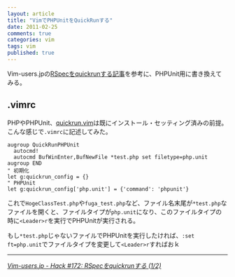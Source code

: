 ```yaml
---
layout: article
title: "VimでPHPUnitをQuickRunする"
date: 2011-02-25
comments: true
categories: vim
tags: vim
published: true
---
```


Vim-users.jpの[RSpecをquickrunする記事](http://vim-users.jp/2010/09/hack172/)を参考に、PHPUnit用に書き換えてみる。

<!-- READMORE -->


## .vimrc

PHPやPHPUnit、[quickrun.vim](https://github.com/thinca/vim-quickrun)は既にインストール・セッティング済みの前提。こんな感じで`.vimrc`に記述してみた。

~~~ vim
augroup QuickRunPHPUnit
  autocmd!
  autocmd BufWinEnter,BufNewFile *test.php set filetype=php.unit
augroup END
" 初期化
let g:quickrun_config = {}
" PHPUnit
let g:quickrun_config['php.unit'] = {'command': 'phpunit'}
~~~

これで`HogeClassTest.php`や`fuga_test.php`など、ファイル名末尾が`*test.php`なファイルを開くと、ファイルタイプが`php.unit`になり、このファイルタイプの時に`<Leader>r`を実行でPHPUnitが実行される。

もし`*test.php`じゃないファイルでPHPUnitを実行したければ、`:set ft=php.unit`でファイルタイプを変更して`<Leader>r`すればおｋ

* * *

<cite>[Vim-users.jp - Hack #172: RSpecをquickrunする (1/2)](http://vim-users.jp/2010/09/hack172/)</cite>
